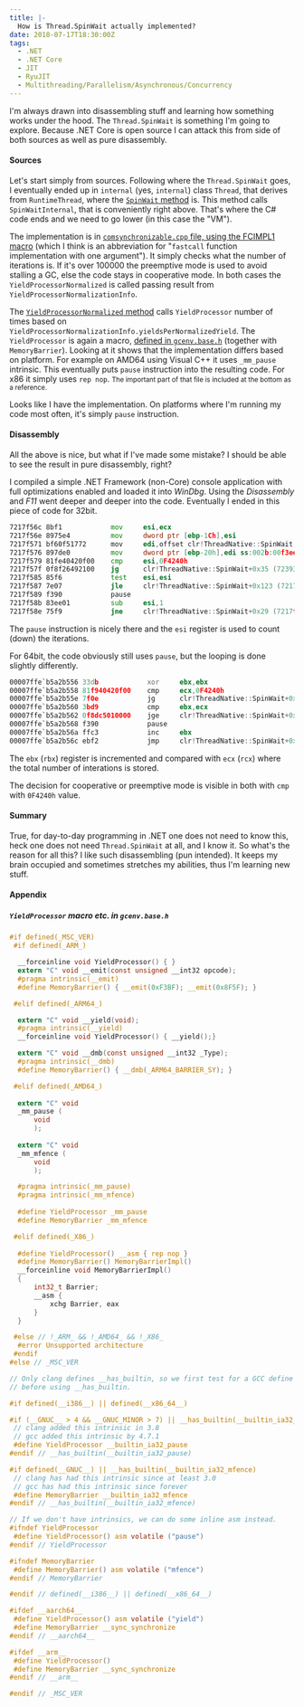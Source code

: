 ```yaml
---
title: |-
  How is Thread.SpinWait actually implemented?
date: 2018-07-17T18:30:00Z
tags:
  - .NET
  - .NET Core
  - JIT
  - RyuJIT
  - Multithreading/Parallelism/Asynchronous/Concurrency
---
```

I'm always drawn into disassembling stuff and learning how something works under the hood. The `Thread.SpinWait` is something I'm going to explore. Because .NET Core is open source I can attack this from side of both sources as well as pure disassembly.

<!-- excerpt -->

#### Sources

Let's start simply from sources. Following where the `Thread.SpinWait` goes, I eventually ended up in `internal` (yes, `internal`) class `Thread`, that derives from `RuntimeThread`, where the [`SpinWait` method][1] is. This method calls `SpinWaitInternal`, that is conveniently right above. That's where the C# code ends and we need to go lower (in this case the "VM").

The implementation is in [`comsynchronizable.cpp` file, using the FCIMPL1 macro][3] (which I think is an abbreviation for "`fastcall` function implementation with one argument"). It simply checks what the number of iterations is. If it's over 100000 the preemptive mode is used to avoid stalling a GC, else the code stays in cooperative mode. In both cases the `YieldProcessorNormalized` is called passing result from `YieldProcessorNormalizationInfo`.

The [`YieldProcessorNormalized` method][4] calls `YieldProcessor` number of times based on `YieldProcessorNormalizationInfo.yieldsPerNormalizedYield`. The `YieldProcessor` is again a macro, [defined in `gcenv.base.h`][5] (together with `MemoryBarrier`). Looking at it shows that the implementation differs based on platform. For example on AMD64 using Visual C++ it uses `_mm_pause` intrinsic. This eventually puts `pause` instruction into the resulting code. For x86 it simply uses `rep nop`. <small>The important part of that file is included at the bottom as a reference.</small>

Looks like I have the implementation. On platforms where I'm running my code most often, it's simply `pause` instruction.

#### Disassembly

All the above is nice, but what if I've made some mistake? I should be able to see the result in pure disassembly, right? 

I compiled a simple .NET Framework (non-Core) console application with full optimizations enabled and loaded it into _WinDbg_. Using the _Disassembly_ and _F11_ went deeper and deeper into the code. Eventually I ended in this piece of code for 32bit.

```asm
7217f56c 8bf1            mov     esi,ecx
7217f56e 8975e4          mov     dword ptr [ebp-1Ch],esi
7217f571 bf60f51772      mov     edi,offset clr!ThreadNative::SpinWait (7217f560)
7217f576 897de0          mov     dword ptr [ebp-20h],edi ss:002b:00f3ee58=00000000
7217f579 81fe40420f00    cmp     esi,0F4240h
7217f57f 0f8f26492100    jg      clr!ThreadNative::SpinWait+0x35 (72393eab)
7217f585 85f6            test    esi,esi
7217f587 7e07            jle     clr!ThreadNative::SpinWait+0x123 (7217f590)
7217f589 f390            pause
7217f58b 83ee01          sub     esi,1
7217f58e 75f9            jne     clr!ThreadNative::SpinWait+0x29 (7217f589)
```

The `pause` instruction is nicely there and the `esi` register is used to count (down) the iterations.

For 64bit, the code obviously still uses `pause`, but the looping is done slightly differently.

```asm
00007ffe`b5a2b556 33db            xor     ebx,ebx
00007ffe`b5a2b558 81f940420f00    cmp     ecx,0F4240h
00007ffe`b5a2b55e 7f0e            jg      clr!ThreadNative::SpinWait+0x4e (00007ffe`b5a2b56e)
00007ffe`b5a2b560 3bd9            cmp     ebx,ecx
00007ffe`b5a2b562 0f8dc5010000    jge     clr!ThreadNative::SpinWait+0x20d (00007ffe`b5a2b72d)
00007ffe`b5a2b568 f390            pause
00007ffe`b5a2b56a ffc3            inc     ebx
00007ffe`b5a2b56c ebf2            jmp     clr!ThreadNative::SpinWait+0x40 (00007ffe`b5a2b560)
```

The `ebx` (`rbx`) register is incremented and compared with `ecx` (`rcx`) where the total number of interations is stored.

The decision for cooperative or preemptive mode is visible in both with `cmp` with `0F4240h` value.

#### Summary

True, for day-to-day programming in .NET one does not need to know this, heck one does not need `Thread.SpinWait` at all, and I know it. So what's the reason for all this? I like such disassembling (pun intended). It keeps my brain occupied and sometimes stretches my abilities, thus I'm learning new stuff.

#### Appendix

##### `YieldProcessor` macro etc. in `gcenv.base.h`

```c
#if defined(_MSC_VER) 
 #if defined(_ARM_)

  __forceinline void YieldProcessor() { }
  extern "C" void __emit(const unsigned __int32 opcode);
  #pragma intrinsic(__emit)
  #define MemoryBarrier() { __emit(0xF3BF); __emit(0x8F5F); }

 #elif defined(_ARM64_)

  extern "C" void __yield(void);
  #pragma intrinsic(__yield)
  __forceinline void YieldProcessor() { __yield();}

  extern "C" void __dmb(const unsigned __int32 _Type);
  #pragma intrinsic(__dmb)
  #define MemoryBarrier() { __dmb(_ARM64_BARRIER_SY); }

 #elif defined(_AMD64_)
  
  extern "C" void
  _mm_pause (
      void
      );
  
  extern "C" void
  _mm_mfence (
      void
      );

  #pragma intrinsic(_mm_pause)
  #pragma intrinsic(_mm_mfence)
  
  #define YieldProcessor _mm_pause
  #define MemoryBarrier _mm_mfence

 #elif defined(_X86_)
  
  #define YieldProcessor() __asm { rep nop }
  #define MemoryBarrier() MemoryBarrierImpl()
  __forceinline void MemoryBarrierImpl()
  {
      int32_t Barrier;
      __asm {
          xchg Barrier, eax
      }
  }

 #else // !_ARM_ && !_AMD64_ && !_X86_
  #error Unsupported architecture
 #endif
#else // _MSC_VER

// Only clang defines __has_builtin, so we first test for a GCC define
// before using __has_builtin.

#if defined(__i386__) || defined(__x86_64__)

#if (__GNUC__ > 4 && __GNUC_MINOR > 7) || __has_builtin(__builtin_ia32_pause)
 // clang added this intrinsic in 3.8
 // gcc added this intrinsic by 4.7.1
 #define YieldProcessor __builtin_ia32_pause
#endif // __has_builtin(__builtin_ia32_pause)

#if defined(__GNUC__) || __has_builtin(__builtin_ia32_mfence)
 // clang has had this intrinsic since at least 3.0
 // gcc has had this intrinsic since forever
 #define MemoryBarrier __builtin_ia32_mfence
#endif // __has_builtin(__builtin_ia32_mfence)

// If we don't have intrinsics, we can do some inline asm instead.
#ifndef YieldProcessor
 #define YieldProcessor() asm volatile ("pause")
#endif // YieldProcessor

#ifndef MemoryBarrier
 #define MemoryBarrier() asm volatile ("mfence")
#endif // MemoryBarrier

#endif // defined(__i386__) || defined(__x86_64__)

#ifdef __aarch64__
 #define YieldProcessor() asm volatile ("yield")
 #define MemoryBarrier __sync_synchronize
#endif // __aarch64__

#ifdef __arm__
 #define YieldProcessor()
 #define MemoryBarrier __sync_synchronize
#endif // __arm__

#endif // _MSC_VER
```

[1]: https://github.com/dotnet/coreclr/blob/0fbd855e38bc3ec269479b5f6bf561dcfd67cbb6/src/System.Private.CoreLib/src/System/Threading/Thread.cs#L325
[2]: https://github.com/dotnet/coreclr/blob/0fbd855e38bc3ec269479b5f6bf561dcfd67cbb6/src/System.Private.CoreLib/src/System/Threading/Thread.cs#L321
[3]: https://github.com/dotnet/coreclr/blob/0fbd855e38bc3ec269479b5f6bf561dcfd67cbb6/src/vm/comsynchronizable.cpp#L1648
[4]: https://github.com/dotnet/coreclr/blob/0fbd855e38bc3ec269479b5f6bf561dcfd67cbb/src/vm/yieldprocessornormalized.h#L36
[5]: https://github.com/dotnet/coreclr/blob/0fbd855e38bc3ec269479b5f6bf561dcfd67cbb/src/gc/env/gcenv.base.h#L161